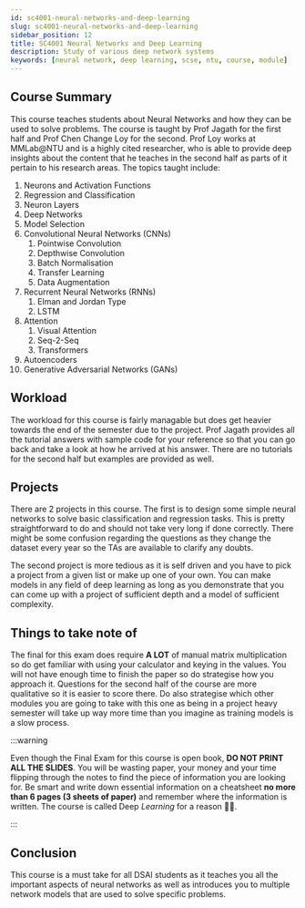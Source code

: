 ```yaml
---
id: sc4001-neural-networks-and-deep-learning
slug: sc4001-neural-networks-and-deep-learning
sidebar_position: 12
title: SC4001 Neural Networks and Deep Learning
description: Study of various deep network systems
keywords: [neural network, deep learning, scse, ntu, course, module]
---
```


## Course Summary

This course teaches students about Neural Networks and how they can be used to solve problems. The course is taught by Prof Jagath for the first half and Prof Chen Change Loy for the second. Prof Loy works at MMLab@NTU and is a highly cited researcher, who is able to provide deep insights about the content that he teaches in the second half as parts of it pertain to his research areas. The topics taught include:

1. Neurons and Activation Functions
2. Regression and Classification
3. Neuron Layers
4. Deep Networks
5. Model Selection
6. Convolutional Neural Networks (CNNs)
   1. Pointwise Convolution
   2. Depthwise Convolution
   3. Batch Normalisation
   4. Transfer Learning
   5. Data Augmentation
7. Recurrent Neural Networks (RNNs)
   1. Elman and Jordan Type
   2. LSTM
8. Attention
   1. Visual Attention
   2. Seq-2-Seq
   3. Transformers
9. Autoencoders
10. Generative Adversarial Networks (GANs)

## Workload

The workload for this course is fairly managable but does get heavier towards the end of the semester due to the project. Prof Jagath provides all the tutorial answers with sample code for your reference so that you can go back and take a look at how he arrived at his answer. There are no tutorials for the second half but examples are provided as well.

## Projects

There are 2 projects in this course. The first is to design some simple neural networks to solve basic classification and regression tasks. This is pretty straightforward to do and should not take very long if done correctly. There might be some confusion regarding the questions as they change the dataset every year so the TAs are available to clarify any doubts.

The second project is more tedious as it is self driven and you have to pick a project from a given list or make up one of your own. You can make models in any field of deep learning as long as you demonstrate that you can come up with a project of sufficient depth and a model of sufficient complexity.

## Things to take note of

The final for this exam does require **A LOT** of manual matrix multiplication so do get familiar with using your calculator and keying in the values. You will not have enough time to finish the paper so do strategise how you approach it. Questions for the second half of the course are more qualitative so it is easier to score there. Do also strategise which other modules you are going to take with this one as being in a project heavy semester will take up way more time than you imagine as training models is a slow process.

:::warning

Even though the Final Exam for this course is open book, **DO NOT PRINT ALL THE SLIDES**. You will be wasting paper, your money and your time flipping through the notes to find the piece of information you are looking for. Be smart and write down essential information on a cheatsheet **no more than 6 pages (3 sheets of paper)** and remember where the information is written. The course is called Deep _Learning_ for a reason 🤦‍♂️.

:::

## Conclusion

This course is a must take for all DSAI students as it teaches you all the important aspects of neural networks as well as introduces you to multiple network models that are used to solve specific problems.
